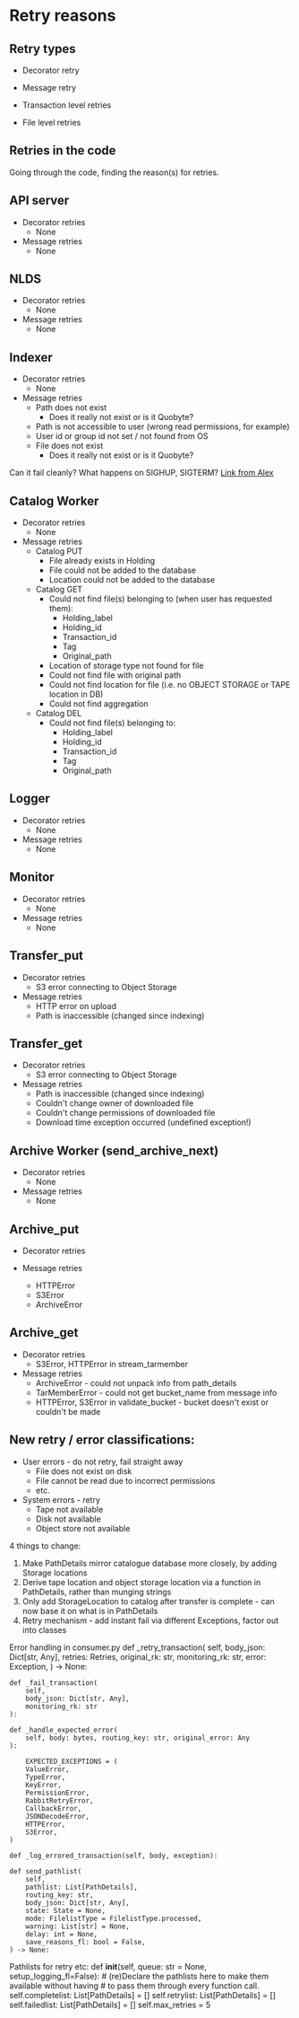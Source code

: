Retry reasons
=============

Retry types
-----------

* Decorator retry
* Message retry

* Transaction level retries
* File level retries

Retries in the code
-------------------

Going through the code, finding the reason(s) for retries.

API server
----------

* Decorator retries
    * None
* Message retries
    * None

NLDS
----

* Decorator retries
    * None
* Message retries
    * None

Indexer
-------

* Decorator retries
    * None
* Message retries
    * Path does not exist
        * Does it really not exist or is it Quobyte?
    * Path is not accessible to user (wrong read permissions, for example)
    * User id or group id not set / not found from OS
    * File does not exist
        * Does it really not exist or is it Quobyte?

Can it fail cleanly?  What happens on SIGHUP, SIGTERM?
[Link from Alex](https://github.com/orgs/cedadev/projects/90/views/1)

Catalog Worker
--------------

* Decorator retries
    * None
* Message retries
    * Catalog PUT
        * File already exists in Holding
        * File could not be added to the database
        * Location could not be added to the database
    * Catalog GET
        * Could not find file(s) belonging to (when user has requested them):
            * Holding_label
            * Holding_id
            * Transaction_id
            * Tag
            * Original_path
        * Location of storage type not found for file
        * Could not find file with original path
        * Could not find location for file (i.e. no OBJECT STORAGE or TAPE location in DB)
        * Could not find aggregation
    * Catalog DEL
        * Could not find file(s) belonging to:
            * Holding_label
            * Holding_id
            * Transaction_id
            * Tag
            * Original_path

Logger
-------

* Decorator retries
    * None
* Message retries
    * None

Monitor
-------

* Decorator retries
    * None
* Message retries
    * None

Transfer_put
------------

* Decorator retries
    * S3 error connecting to Object Storage
* Message retries
    * HTTP error on upload
    * Path is inaccessible (changed since indexing)

Transfer_get
------------

* Decorator retries
    * S3 error connecting to Object Storage
* Message retries
    * Path is inaccessible (changed since indexing)
    * Couldn't change owner of downloaded file
    * Couldn't change permissions of downloaded file
    * Download time exception occurred (undefined exception!)

Archive Worker (send_archive_next)
--------------

* Decorator retries
    *  None
* Message retries
    * None

Archive_put
-----------

* Decorator retries

* Message retries
    * HTTPError
    * S3Error
    * ArchiveError

Archive_get
-----------

* Decorator retries
    * S3Error, HTTPError in stream_tarmember
* Message retries
    * ArchiveError - could not unpack info from path_details
    * TarMemberError - could not get bucket_name from message info
    * HTTPError, S3Error in validate_bucket  - bucket doesn't exist or couldn't be made

New retry / error classifications:
--------------------------

* User errors - do not retry, fail straight away
    * File does not exist on disk
    * File cannot be read due to incorrect permissions
    * etc.
* System errors - retry
    * Tape not available
    * Disk not available
    * Object store not available


4 things to change:

1. Make PathDetails mirror catalogue database more closely, by adding Storage locations
2. Derive tape location and object storage location via a function in PathDetails, rather than munging strings
3. Only add StorageLocation to catalog after transfer is complete - can now base it on what is in PathDetails
4. Retry mechanism - add instant fail via different Exceptions, factor out into classes


Error handling in consumer.py
    def _retry_transaction(
        self,
        body_json: Dict[str, Any],
        retries: Retries,
        original_rk: str,
        monitoring_rk: str,
        error: Exception,
    ) -> None:

    def _fail_transaction(
        self, 
        body_json: Dict[str, Any], 
        monitoring_rk: str
    ):

    def _handle_expected_error(
        self, body: bytes, routing_key: str, original_error: Any
    ):

        EXPECTED_EXCEPTIONS = (
        ValueError,
        TypeError,
        KeyError,
        PermissionError,
        RabbitRetryError,
        CallbackError,
        JSONDecodeError,
        HTTPError,
        S3Error,
    )

    def _log_errored_transaction(self, body, exception):

    def send_pathlist(
        self,
        pathlist: List[PathDetails],
        routing_key: str,
        body_json: Dict[str, Any],
        state: State = None,
        mode: FilelistType = FilelistType.processed,
        warning: List[str] = None,
        delay: int = None,
        save_reasons_fl: bool = False,
    ) -> None:

Pathlists for retry etc:
    def __init__(self, queue: str = None, setup_logging_fl=False):
        # (re)Declare the pathlists here to make them available without having
        # to pass them through every function call.
        self.completelist: List[PathDetails] = []
        self.retrylist: List[PathDetails] = []
        self.failedlist: List[PathDetails] = []
        self.max_retries = 5

